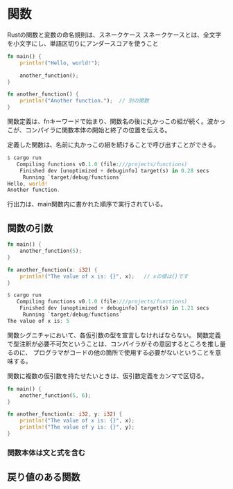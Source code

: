 # 関数
Rustの関数と変数の命名規則は、スネークケース  スネークケースとは、全文字を小文字にし、単語区切りにアンダースコアを使うこと

```rust:src/main.rs
fn main() {
    println!("Hello, world!");

    another_function();
}

fn another_function() {
    println!("Another function.");  // 別の関数
}
```
関数定義は、fnキーワードで始まり、関数名の後に丸かっこの組が続く。波かっこが、コンパイラに関数本体の開始と終了の位置を伝える。


定義した関数は、名前に丸かっこの組を続けることで呼び出すことができる。


```rust:src/main.rs
$ cargo run
   Compiling functions v0.1.0 (file:///projects/functions)
    Finished dev [unoptimized + debuginfo] target(s) in 0.28 secs
     Running `target/debug/functions`
Hello, world!
Another function.
```
行出力は、main関数内に書かれた順序で実行されている。


## 関数の引数
```rust:src/main.rs
fn main() {
    another_function(5);
}

fn another_function(x: i32) {
    println!("The value of x is: {}", x);   // xの値は{}です
}
```
```rust:src/main.rs
$ cargo run
   Compiling functions v0.1.0 (file:///projects/functions)
    Finished dev [unoptimized + debuginfo] target(s) in 1.21 secs
     Running `target/debug/functions`
The value of x is: 5
```
関数シグニチャにおいて、各仮引数の型を宣言しなければならない。   関数定義で型注釈が必要不可欠ということは、コンパイラがその意図するところを推し量るのに、 プログラマがコードの他の箇所で使用する必要がないということを意味する。


関数に複数の仮引数を持たせたいときは、仮引数定義をカンマで区切る。
```rust:src/main.rs
fn main() {
    another_function(5, 6);
}

fn another_function(x: i32, y: i32) {
    println!("The value of x is: {}", x);
    println!("The value of y is: {}", y);
}
```


### 関数本体は文と式を含む
## 戻り値のある関数
```rust:src/main.rs
```

